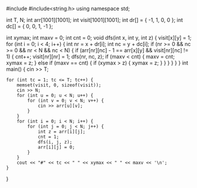#include<iostream>
#include<string.h>
using namespace std;

int T, N;
int arr[1001][1001];
int visit[1001][1001];
int dr[] = { -1, 1, 0, 0 };
int dc[] = { 0, 0, 1, -1 };

int xymax;
int maxv = 0;
int cnt = 0;
void dfs(int x, int y, int z) {
	visit[x][y] = 1;
	for (int i = 0; i < 4; i++) {
		int nr = x + dr[i];
		int nc = y + dc[i];
		if (nr >= 0 && nc >= 0 && nr < N && nc < N) {
			if (arr[nr][nc] - 1 == arr[x][y] && visit[nr][nc] != 1) {
				cnt++;
				visit[nr][nr] = 1;
				dfs(nr, nc, z);
				if (maxv < cnt) {
					maxv = cnt;
					xymax = z;
				}
				else if (maxv == cnt) {
					if (xymax > z) {
						xymax = z;
					}
				}
			}
		}
	}
}
int main() {
	cin >> T;
	
	for (int tc = 1; tc <= T; tc++) {
		memset(visit, 0, sizeof(visit));
		cin >> N;
		for (int u = 0; u < N; u++) {
			for (int v = 0; v < N; v++) {
				cin >> arr[u][v];
			}
		}
		for (int i = 0; i < N; i++) {
			for (int j = 0; j < N; j++) {
				int z = arr[i][j];
				cnt = 1;
				dfs(i, j, z);
				arr[i][j] = 0;
			}
		}
		cout << "#" << tc << " " << xymax << " " << maxv << '\n';
	}
}
